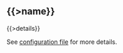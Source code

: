 ## {{>name}} <a name="{{>name}}"></a>

{{>details}}

See [configuration file](./serverless.yml) for more details.